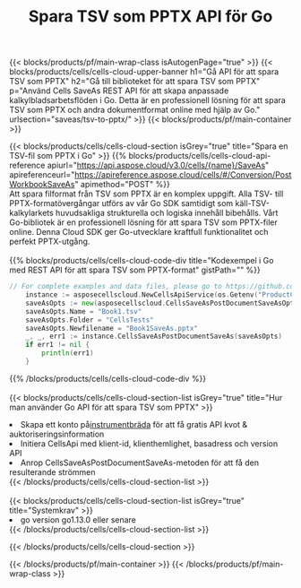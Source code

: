 ﻿---
title:  Spara TSV som PPTX API för Go
description:  Använd Aspose.Cells Cloud SDK för Go för att spara TSV-formatfilen som PPTX-formatfil.
url: /sv/go/saveas/tsv-to-pptx/
---
{{< blocks/products/pf/main-wrap-class isAutogenPage="true" >}}
{{< blocks/products/cells/cells-cloud-upper-banner h1="Gå API för att spara TSV som PPTX" h2="Gå till biblioteket för att spara TSV som PPTX" p="Använd Cells SaveAs REST API för att skapa anpassade kalkylbladsarbetsflöden i Go. Detta är en professionell lösning för att spara TSV som PPTX och andra dokumentformat online med hjälp av Go." urlsection="saveas/tsv-to-pptx/" >}}
{{< blocks/products/pf/main-container >}}

{{< blocks/products/cells/cells-cloud-section isGrey="true" title="Spara en TSV-fil som PPTX i Go" >}}
{{% blocks/products/cells/cells-cloud-api-reference apiurl="https://api.aspose.cloud/v3.0/cells/{name}/SaveAs" apireferenceurl="https://apireference.aspose.cloud/cells/#/Conversion/PostWorkbookSaveAs" apimethod="POST" %}}
<br/>
Att spara filformat från TSV som PPTX är en komplex uppgift. Alla TSV- till PPTX-formatövergångar utförs av vår Go SDK samtidigt som käll-TSV-kalkylarkets huvudsakliga strukturella och logiska innehåll bibehålls. Vårt Go-bibliotek är en professionell lösning för att spara TSV som PPTX-filer online. Denna Cloud SDK ger Go-utvecklare kraftfull funktionalitet och perfekt PPTX-utgång.
<br/>
<br/>
{{% blocks/products/cells/cells-cloud-code-div title="Kodexempel i Go med REST API för att spara TSV som PPTX-format" gistPath="" %}}
  
```go
// For complete examples and data files, please go to https://github.com/aspose-cells-cloud/aspose-cells-cloud-go/
    instance := asposecellscloud.NewCellsApiService(os.Getenv("ProductClientId"), os.Getenv("ProductClientSecret"))
    saveAsOpts := new(asposecellscloud.CellsSaveAsPostDocumentSaveAsOpts)
    saveAsOpts.Name = "Book1.tsv"
    saveAsOpts.Folder = "CellsTests"
    saveAsOpts.Newfilename = "Book1SaveAs.pptx"
    _, _, err1 := instance.CellsSaveAsPostDocumentSaveAs(saveAsOpts)
    if err1 != nil {
	    println(err1)
    }
```
  
{{% /blocks/products/cells/cells-cloud-code-div %}}
<br/>
<br/>
{{< blocks/products/cells/cells-cloud-section-list isGrey="true" title="Hur man använder Go API för att spara TSV som PPTX" >}}
<li> Skapa ett konto på<a href="https://dashboard.aspose.cloud/">instrumentbräda</a> för att få gratis API kvot & auktoriseringsinformation</li>
<li>Initiera CellsApi med klient-id, klienthemlighet, basadress och version API</li>
<li>Anrop CellsSaveAsPostDocumentSaveAs-metoden för att få den resulterande strömmen</li>
{{< /blocks/products/cells/cells-cloud-section-list >}}
<br/>
<br/>
{{< blocks/products/cells/cells-cloud-section-list isGrey="true" title="Systemkrav" >}}
<li>go version go1.13.0 eller senare</li>
{{< /blocks/products/cells/cells-cloud-section-list >}}

{{< /blocks/products/cells/cells-cloud-section >}}

{{< /blocks/products/pf/main-container >}}
{{< /blocks/products/pf/main-wrap-class >}}
